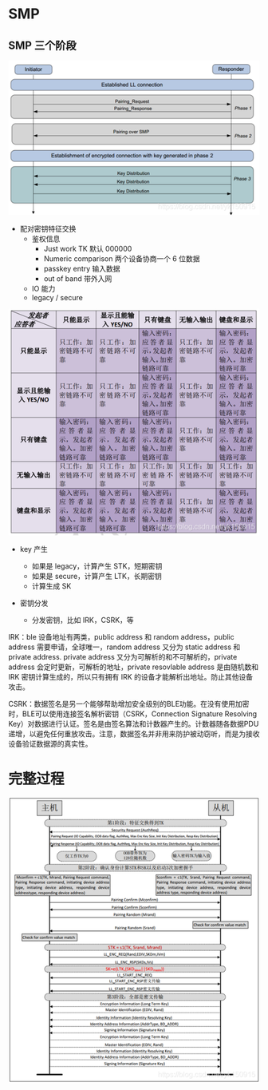 # SMP

## SMP 三个阶段

![image](./pair.png)

* 配对密钥特征交换
    - 鉴权信息
        - Just work TK 默认 000000
        - Numeric comparison 两个设备协商一个 6 位数据
        - passkey entry 输入数据
        - out of band 带外入网
    - IO 能力
    - legacy / secure

![image](./smp.png)
   
* key 产生
    * 如果是 legacy，计算产生 STK，短期密钥
    * 如果是 secure，计算产生 LTK，长期密钥
    * 计算生成 SK

* 密钥分发 
    * 分发密钥，比如 IRK，CSRK，等

IRK：ble 设备地址有两类，public address 和 random address，public address 需要申请，全球唯一，random address 又分为 static address 和 private address. private address 又分为可解析的和不可解析的，private address 会定时更新，可解析的地址，private resovlable address 是由随机数和 IRK 密钥计算生成的，所以只有拥有 IRK 的设备才能解析出地址。防止其他设备攻击。 

CSRK：数据签名是另一个能够帮助增加安全级别的BLE功能。在没有使用加密时，BLE可以使用连接签名解析密钥（CSRK，Connection Signature Resolving Key）对数据进行认证。签名是由签名算法和计数器产生的。计数器随各数据PDU递增，以避免任何重放攻击。注意，数据签名并非用来防护被动窃听，而是为接收设备验证数据源的真实性。

# 完整过程

![image](./complete.png)







